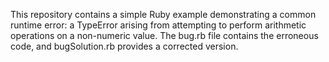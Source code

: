 This repository contains a simple Ruby example demonstrating a common runtime error: a TypeError arising from attempting to perform arithmetic operations on a non-numeric value. The bug.rb file contains the erroneous code, and bugSolution.rb provides a corrected version.